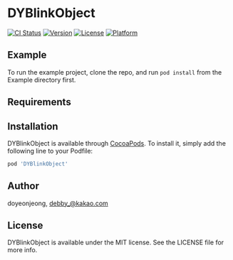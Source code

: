 # DYBlinkObject

[![CI Status](https://img.shields.io/travis/doyeonjeong/DYBlinkObject.svg?style=flat)](https://travis-ci.org/doyeonjeong/DYBlinkObject)
[![Version](https://img.shields.io/cocoapods/v/DYBlinkObject.svg?style=flat)](https://cocoapods.org/pods/DYBlinkObject)
[![License](https://img.shields.io/cocoapods/l/DYBlinkObject.svg?style=flat)](https://cocoapods.org/pods/DYBlinkObject)
[![Platform](https://img.shields.io/cocoapods/p/DYBlinkObject.svg?style=flat)](https://cocoapods.org/pods/DYBlinkObject)

## Example

To run the example project, clone the repo, and run `pod install` from the Example directory first.

## Requirements

## Installation

DYBlinkObject is available through [CocoaPods](https://cocoapods.org). To install
it, simply add the following line to your Podfile:

```ruby
pod 'DYBlinkObject'
```

## Author

doyeonjeong, debby_@kakao.com

## License

DYBlinkObject is available under the MIT license. See the LICENSE file for more info.
